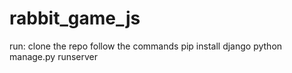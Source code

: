 # rabbit_game_js
run:
clone the repo
follow the commands
pip install django
python manage.py runserver
